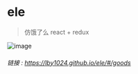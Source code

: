 # ele
> 仿饿了么 react + redux


![image](https://note.youdao.com/yws/api/personal/file/504E5532B5C44D1B92B0B6A5DAEE11B8?method=download&shareKey=5d292448019e3ce53b2c9b1e0495fc6f)
###### 链接 : https://lby1024.github.io/ele/#/goods
